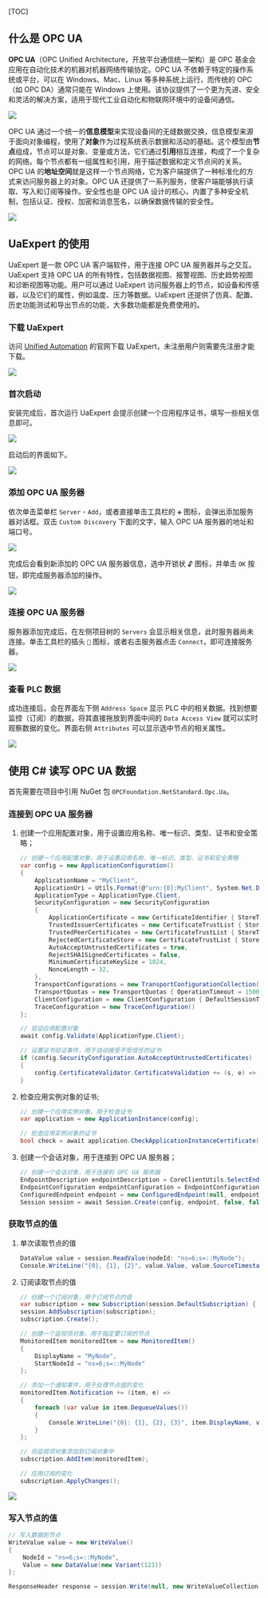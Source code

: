 [TOC]

## 什么是 OPC UA

**OPC UA**（OPC Unified Architecture，开放平台通信统一架构）是 OPC 基金会应用在自动化技术的机器对机器网络传输协定。OPC UA 不依赖于特定的操作系统或平台，可以在 Windows、Mac、Linux 等多种系统上运行，而传统的 OPC（如 OPC DA）通常只能在 Windows 上使用。该协议提供了一个更为先进、安全和灵活的解决方案，适用于现代工业自动化和物联网环境中的设备间通信。

![](1.png)

OPC UA 通过一个统一的**信息模型**来实现设备间的无缝数据交换，信息模型来源于面向对象编程，使用了**对象**作为过程系统表示数据和活动的基础。这个模型由**节点**组成，节点可以是对象、变量或方法，它们通过**引用**相互连接，构成了一个复杂的网络。每个节点都有一组属性和引用，用于描述数据和定义节点间的关系。OPC UA 的**地址空间**就是这样一个节点网络，它为客户端提供了一种标准化的方式来访问服务器上的对象。OPC UA 还提供了一系列服务，使客户端能够执行读取、写入和订阅等操作。安全性也是 OPC UA 设计的核心，内置了多种安全机制，包括认证、授权、加密和消息签名，以确保数据传输的安全性。

![](11.png)

## UaExpert 的使用

UaExpert 是一款 OPC UA 客户端软件，用于连接 OPC UA 服务器并与之交互。UaExpert 支持 OPC UA 的所有特性，包括数据视图、报警视图、历史趋势视图和诊断视图等功能。用户可以通过 UaExpert 访问服务器上的节点，如设备和传感器，以及它们的属性，例如温度、压力等数据。UaExpert 还提供了仿真、配置、历史功能测试和导出节点的功能，大多数功能都是免费使用的。

### 下载 UaExpert

访问 [Unified Automation](https://www.unified-automation.com/downloads/opc-ua-clients/uaexpert.html) 的官网下载 UaExpert，未注册用户则需要先注册才能下载。

![](2.png)

### 首次启动

安装完成后，首次运行 UaExpert 会提示创建一个应用程序证书，填写一些相关信息即可。

![](3.png)

启动后的界面如下。

![](4.png)

### 添加 OPC UA 服务器

依次单击菜单栏 `Server` - `Add`，或者直接单击工具栏的 `➕` 图标，会弹出添加服务器对话框。双击 `Custom Discovery` 下面的文字，输入 OPC UA 服务器的地址和端口号。

![](5.png)

完成后会看到新添加的 OPC UA 服务器信息，选中开锁状 `🔓` 图标，并单击 `OK` 按钮，即完成服务器添加的操作。

![](6.png)

### 连接 OPC UA 服务器

服务器添加完成后，在左侧项目树的 `Servers` 会显示相关信息，此时服务器尚未连接。单击工具栏的插头 `🔌` 图标，或者右击服务器点击 `Connect`，即可连接服务器。

![](7.png)

### 查看 PLC 数据

成功连接后，会在界面左下侧 `Address Space` 显示 PLC 中的相关数据。找到想要监控（订阅）的数据，将其直接拖放到界面中间的 `Data Access View` 就可以实时观察数据的变化。界面右侧 `Attributes` 可以显示选中节点的相关属性。

![](8.png)

## 使用 C# 读写 OPC UA 数据

首先需要在项目中引用 NuGet 包 `OPCFoundation.NetStandard.Opc.Ua`。

### 连接到 OPC UA 服务器

1. 创建一个应用配置对象，用于设置应用名称、唯一标识、类型、证书和安全策略；
    ```csharp
    // 创建一个应用配置对象，用于设置应用名称、唯一标识、类型、证书和安全策略
    var config = new ApplicationConfiguration()
    {
        ApplicationName = "MyClient",
        ApplicationUri = Utils.Format(@"urn:{0}:MyClient", System.Net.Dns.GetHostName()),
        ApplicationType = ApplicationType.Client,
        SecurityConfiguration = new SecurityConfiguration
        {
            ApplicationCertificate = new CertificateIdentifier { StoreType = @"Directory", StorePath = @"%CommonApplicationData%\OPC Foundation\CertificateStores\MachineDefault", SubjectName = "MyClientSubjectName" },
            TrustedIssuerCertificates = new CertificateTrustList { StoreType = @"Directory", StorePath = @"%CommonApplicationData%\OPC Foundation\CertificateStores\UA Certificate Authorities" },
            TrustedPeerCertificates = new CertificateTrustList { StoreType = @"Directory", StorePath = @"%CommonApplicationData%\OPC Foundation\CertificateStores\UA Applications" },
            RejectedCertificateStore = new CertificateTrustList { StoreType = @"Directory", StorePath = @"%CommonApplicationData%\OPC Foundation\CertificateStores\RejectedCertificates" },
            AutoAcceptUntrustedCertificates = true,
            RejectSHA1SignedCertificates = false,
            MinimumCertificateKeySize = 1024,
            NonceLength = 32,
        },
        TransportConfigurations = new TransportConfigurationCollection(),
        TransportQuotas = new TransportQuotas { OperationTimeout = 15000 },
        ClientConfiguration = new ClientConfiguration { DefaultSessionTimeout = 60000 },
        TraceConfiguration = new TraceConfiguration()
    };

    // 验证应用配置对象
    await config.Validate(ApplicationType.Client);

    // 设置证书验证事件，用于自动接受不受信任的证书
    if (config.SecurityConfiguration.AutoAcceptUntrustedCertificates)
    {
        config.CertificateValidator.CertificateValidation += (s, e) => { e.Accept = (e.Error.StatusCode == StatusCodes.BadCertificateUntrusted); };
    }
    ```
2. 检查应用实例对象的证书;
    ```csharp
    // 创建一个应用实例对象，用于检查证书
    var application = new ApplicationInstance(config);

    // 检查应用实例对象的证书
    bool check = await application.CheckApplicationInstanceCertificate(false, 2048);
    ```
3. 创建一个会话对象，用于连接到 OPC UA 服务器；
    ```csharp
    // 创建一个会话对象，用于连接到 OPC UA 服务器
    EndpointDescription endpointDescription = CoreClientUtils.SelectEndpoint("opc.tcp://192.168.0.100:4840", true);
    EndpointConfiguration endpointConfiguration = EndpointConfiguration.Create(config);
    ConfiguredEndpoint endpoint = new ConfiguredEndpoint(null, endpointDescription, endpointConfiguration);
    Session session = await Session.Create(config, endpoint, false, false, "DataCollector", 60000, new UserIdentity(), null);
    ```

### 获取节点的值

1. 单次读取节点的值
    ```csharp
    DataValue value = session.ReadValue(nodeId: "ns=6;s=::MyNode");
    Console.WriteLine("{0}, {1}, {2}", value.Value, value.SourceTimestamp, value.StatusCode);
    ```
2. 订阅读取节点的值
    ```csharp
    // 创建一个订阅对象，用于订阅节点的值
    var subscription = new Subscription(session.DefaultSubscription) { PublishingInterval = 1000 };
    session.AddSubscription(subscription);
    subscription.Create();

    // 创建一个监视项对象，用于指定要订阅的节点
    MonitoredItem monitoredItem = new MonitoredItem()
    {
        DisplayName = "MyNode",
        StartNodeId = "ns=6;s=::MyNode"
    };

    // 添加一个通知事件，用于处理节点值的变化
    monitoredItem.Notification += (item, e) =>
    {
        foreach (var value in item.DequeueValues())
        {
            Console.WriteLine("{0}: {1}, {2}, {3}", item.DisplayName, value.Value, value.SourceTimestamp, value.StatusCode);
        }
    };

    // 将监视项对象添加到订阅对象中
    subscription.AddItem(monitoredItem);

    // 应用订阅的变化
    subscription.ApplyChanges();
    ```

![](10.png)

### 写入节点的值

```csharp
// 写入数据到节点
WriteValue value = new WriteValue()
{
    NodeId = "ns=6;s=::MyNode",
    Value = new DataValue(new Variant(123))
};

ResponseHeader response = session.Write(null, new WriteValueCollection { value }, out StatusCodeCollection statuses, out DiagnosticInfoCollection diagnostics);
```
